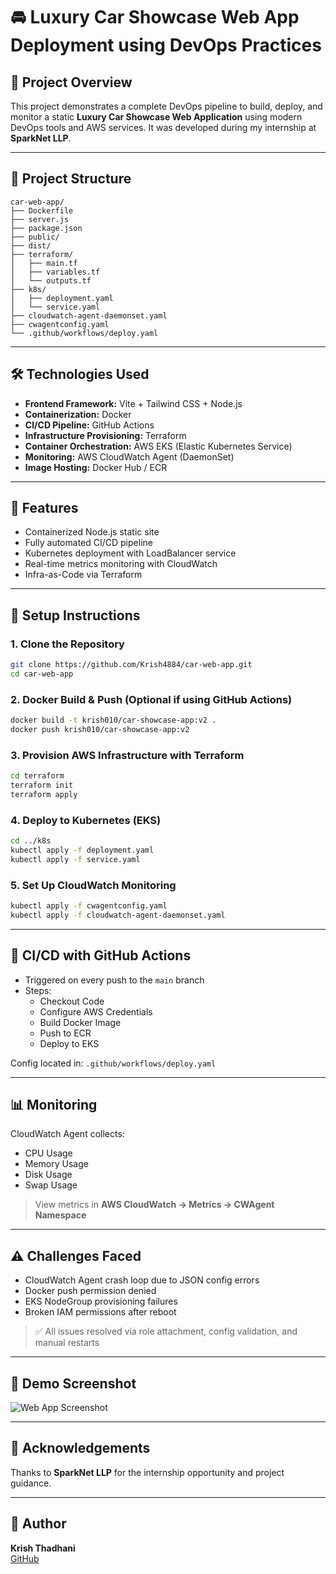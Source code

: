 # 🚘 Luxury Car Showcase Web App Deployment using DevOps Practices

## 📌 Project Overview

This project demonstrates a complete DevOps pipeline to build, deploy, and monitor a static **Luxury Car Showcase Web Application** using modern DevOps tools and AWS services. It was developed during my internship at **SparkNet LLP**.

---

## 📁 Project Structure

```
car-web-app/
├── Dockerfile
├── server.js
├── package.json
├── public/
├── dist/
├── terraform/
│   ├── main.tf
│   ├── variables.tf
│   └── outputs.tf
├── k8s/
│   ├── deployment.yaml
│   └── service.yaml
├── cloudwatch-agent-daemonset.yaml
├── cwagentconfig.yaml
└── .github/workflows/deploy.yaml
```

---

## 🛠️ Technologies Used

- **Frontend Framework:** Vite + Tailwind CSS + Node.js
- **Containerization:** Docker
- **CI/CD Pipeline:** GitHub Actions
- **Infrastructure Provisioning:** Terraform
- **Container Orchestration:** AWS EKS (Elastic Kubernetes Service)
- **Monitoring:** AWS CloudWatch Agent (DaemonSet)
- **Image Hosting:** Docker Hub / ECR

---

## 🚀 Features

- Containerized Node.js static site
- Fully automated CI/CD pipeline
- Kubernetes deployment with LoadBalancer service
- Real-time metrics monitoring with CloudWatch
- Infra-as-Code via Terraform

---

## 🔧 Setup Instructions

### 1. Clone the Repository

```bash
git clone https://github.com/Krish4884/car-web-app.git
cd car-web-app
```

### 2. Docker Build & Push (Optional if using GitHub Actions)

```bash
docker build -t krish010/car-showcase-app:v2 .
docker push krish010/car-showcase-app:v2
```

### 3. Provision AWS Infrastructure with Terraform

```bash
cd terraform
terraform init
terraform apply
```

### 4. Deploy to Kubernetes (EKS)

```bash
cd ../k8s
kubectl apply -f deployment.yaml
kubectl apply -f service.yaml
```

### 5. Set Up CloudWatch Monitoring

```bash
kubectl apply -f cwagentconfig.yaml
kubectl apply -f cloudwatch-agent-daemonset.yaml
```

---

## 🔄 CI/CD with GitHub Actions

- Triggered on every push to the `main` branch
- Steps:
  - Checkout Code
  - Configure AWS Credentials
  - Build Docker Image
  - Push to ECR
  - Deploy to EKS

Config located in: `.github/workflows/deploy.yaml`

---

## 📊 Monitoring

CloudWatch Agent collects:
- CPU Usage
- Memory Usage
- Disk Usage
- Swap Usage

> View metrics in **AWS CloudWatch → Metrics → CWAgent Namespace**

---

## ⚠️ Challenges Faced

- CloudWatch Agent crash loop due to JSON config errors
- Docker push permission denied
- EKS NodeGroup provisioning failures
- Broken IAM permissions after reboot

> ✅ All issues resolved via role attachment, config validation, and manual restarts

---

## 📸 Demo Screenshot

![Web App Screenshot](./screenshots/car-showcase-home.png)

---

## 🙌 Acknowledgements

Thanks to **SparkNet LLP** for the internship opportunity and project guidance.

---

## 👤 Author

**Krish Thadhani**  
[GitHub](https://github.com/Krish4884)
